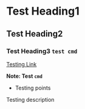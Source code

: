 # Test Heading1

## Test Heading2

### Test Heading3 `test cmd`

[Testing Link](http://localhost:3000)

**Note: Test `cmd`**

- Testing points

Testing description
